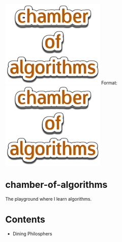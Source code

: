 ![Chamber Logo](/images/chamber.png)
Format: ![Alt Text](https://github.com/deebeast/chamber-of-algorithms/blob/master/images/chamber.png)

# chamber-of-algorithms
The playground where I learn algorithms.

# Contents
* Dining Philosphers
